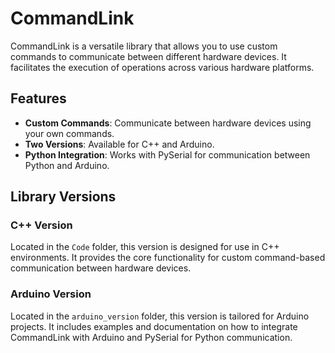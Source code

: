 # CommandLink

CommandLink is a versatile library that allows you to use custom commands to communicate between different hardware devices. It facilitates the execution of operations across various hardware platforms.

## Features

- **Custom Commands**: Communicate between hardware devices using your own commands.
- **Two Versions**: Available for C++ and Arduino.
- **Python Integration**: Works with PySerial for communication between Python and Arduino.

## Library Versions

### C++ Version

Located in the `Code` folder, this version is designed for use in C++ environments. It provides the core functionality for custom command-based communication between hardware devices.

### Arduino Version

Located in the `arduino_version` folder, this version is tailored for Arduino projects. It includes examples and documentation on how to integrate CommandLink with Arduino and PySerial for Python communication.


